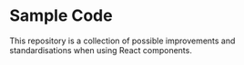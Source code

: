 # Sample Code
This repository is a collection of possible improvements and standardisations when using React components.
